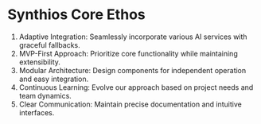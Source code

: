 # Synthios Core Ethos

1. Adaptive Integration: Seamlessly incorporate various AI services with graceful fallbacks.
2. MVP-First Approach: Prioritize core functionality while maintaining extensibility.
3. Modular Architecture: Design components for independent operation and easy integration.
4. Continuous Learning: Evolve our approach based on project needs and team dynamics.
5. Clear Communication: Maintain precise documentation and intuitive interfaces.

